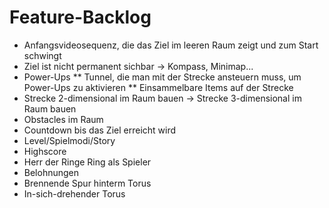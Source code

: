 Feature-Backlog
===========================

* Anfangsvideosequenz, die das Ziel im leeren Raum zeigt und zum Start schwingt
* Ziel ist nicht permanent sichbar -> Kompass, Minimap... 
* Power-Ups
** Tunnel, die man mit der Strecke ansteuern muss, um Power-Ups zu aktivieren 
** Einsammelbare Items auf der Strecke
* Strecke 2-dimensional im Raum bauen -> Strecke 3-dimensional im Raum bauen
* Obstacles im Raum
* Countdown bis das Ziel erreicht wird
* Level/Spielmodi/Story
* Highscore
* Herr der Ringe Ring als Spieler
* Belohnungen
* Brennende Spur hinterm Torus
* In-sich-drehender Torus